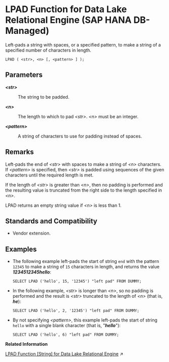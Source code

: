 <!-- loio64302f89b4d04a0fae9e59e8530f27fe -->

# LPAD Function for Data Lake Relational Engine \(SAP HANA DB-Managed\)

Left-pads a string with spaces, or a specified pattern, to make a string of a specified number of characters in length.



```
LPAD ( <str>, <n> [, <pattern> ] );
```



<a name="loio64302f89b4d04a0fae9e59e8530f27fe__section_t1z_mvg_trb"/>

## Parameters


<dl>
<dt><b>

*<str\>*

</b></dt>
<dd>

The string to be padded.



</dd><dt><b>

*<n\>*

</b></dt>
<dd>

The length to which to pad *<str\>*. *<n\>* must be an integer.



</dd><dt><b>

*<pattern\>*

</b></dt>
<dd>

A string of characters to use for padding instead of spaces.



</dd>
</dl>



<a name="loio64302f89b4d04a0fae9e59e8530f27fe__section_m3n_nvg_trb"/>

## Remarks

Left-pads the end of *<str\>* with spaces to make a string of *<n\>* characters. If *<pattern\>* is specified, then *<str\>* is padded using sequences of the given characters until the required length is met.

If the length of *<str\>* is greater than *<n\>*, then no padding is performed and the resulting value is truncated from the right side to the length specified in *<n\>*.

LPAD returns an empty string value if *<n\>* is less than 1.



<a name="loio64302f89b4d04a0fae9e59e8530f27fe__section_slg_mqh_trb"/>

## Standards and Compatibility

-   Vendor extension.




<a name="loio64302f89b4d04a0fae9e59e8530f27fe__section_fbc_qvg_trb"/>

## Examples

-   The following example left-pads the start of string `end` with the pattern `12345` to make a string of `15` characters in length, and returns the value ***1234512345hello***:

    ```
    SELECT LPAD ('hello', 15, '12345') "left pad" FROM DUMMY;
    ```

-   In the following example, *<str\>* is longer than *<n\>*, so no padding is performed and the result is *<str\>* truncated to the length of *<n\>* \(that is, ***he***\):

    ```
    SELECT LPAD ('hello', 2, '12345') "left pad" FROM DUMMY;
    ```

-   By not specifying *<pattern\>*, this example left-pads the start of string `hello` with a single blank character \(that is, "***hello***"\):

    ```
    SELECT LPAD ('hello', 6) "left pad" FROM DUMMY;
    ```


**Related Information**  


[LPAD Function \[String\] for Data Lake Relational Engine](https://help.sap.com/viewer/19b3964099384f178ad08f2d348232a9/2023_4_QRC/en-US/7bf4b4293b56487bbabf9c2f3d01b364.html "Left-pads a string with spaces, or a specified pattern, to make a string of a specified number of characters in length.") :arrow_upper_right:

